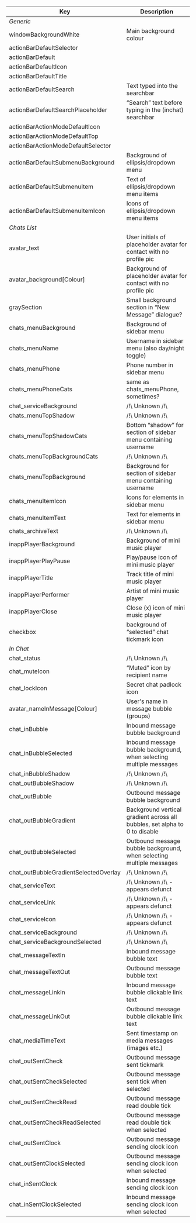 

| Key                                   | Description                                                  |
| ------------------------------------- | ------------------------------------------------------------ |
| *Generic*                             |                                                              |
| windowBackgroundWhite                 | Main background colour                                       |
| actionBarDefaultSelector              |                                                              |
| actionBarDefault                      |                                                              |
| actionBarDefaultIcon                  |                                                              |
| actionBarDefaultTitle                 |                                                              |
| actionBarDefaultSearch                | Text typed into the searchbar                                |
| actionBarDefaultSearchPlaceholder     | “Search” text before typing in the (inchat) searchbar        |
| actionBarActionModeDefaultIcon        |                                                              |
| actionBarActionModeDefaultTop         |                                                              |
| actionBarActionModeDefaultSelector    |                                                              |
| actionBarDefaultSubmenuBackground     | Background of ellipsis/dropdown menu                         |
| actionBarDefaultSubmenuItem           | Text of ellipsis/dropdown menu items                         |
| actionBarDefaultSubmenuItemIcon       | Icons of ellipsis/dropdown menu items                        |
| _Chats List_                          |                                                              |
| avatar_text                           | User initials of placeholder avatar for contact with no profile pic |
| avatar_background[Colour]             | Background of placeholder avatar for contact with no profile pic |
| graySection                           | Small background section in “New Message” dialogue?          |
| chats_menuBackground                  | Background of sidebar menu                                   |
| chats_menuName                        | Username in sidebar menu (also day/night toggle)             |
| chats_menuPhone                       | Phone number in sidebar menu                                 |
| chats_menuPhoneCats                   | same as chats_menuPhone, sometimes?                          |
| chat_serviceBackground                | /!\ Unknown /!\                                              |
| chats_menuTopShadow                   | /!\ Unknown /!\                                              |
| chats_menuTopShadowCats               | Bottom “shadow” for section of sidebar menu containing username |
| chats_menuTopBackgroundCats           | /!\ Unknown /!\                                              |
| chats_menuTopBackground               | Background for section of sidebar menu containing username   |
| chats_menuItemIcon                    | Icons for elements in sidebar menu                           |
| chats_menuItemText                    | Text for elements in sidebar menu                            |
| chats_archiveText                     | /!\ Unknown /!\                                              |
| inappPlayerBackground                 | Background of mini music player                              |
| inappPlayerPlayPause                  | Play/pause icon of mini music player                         |
| inappPlayerTitle                      | Track title of mini music player                             |
| inappPlayerPerformer                  | Artist of mini music player                                  |
| inappPlayerClose                      | Close (x) icon of mini music player                          |
| checkbox                              | background of “selected” chat tickmark icon                  |
| _In Chat_                             |                                                              |
| chat_status                           | /!\ Unknown /!\                                              |
| chat_muteIcon                         | “Muted” icon by recipient name                               |
| chat_lockIcon                         | Secret chat padlock icon                                     |
| avatar_nameInMessage[Colour]          | User's name in message bubble (groups)                       |
| chat_inBubble                         | Inbound message bubble background                            |
| chat_inBubbleSelected                 | Inbound message bubble background, when selecting multiple messages |
| chat_inBubbleShadow                   | /!\ Unknown /!\                                              |
| chat_outBubbleShadow                  | /!\ Unknown /!\                                              |
| chat_outBubble                        | Outbound message bubble background                           |
| chat_outBubbleGradient                | Background vertical gradient across all bubbles, set alpha to 0 to disable |
| chat_outBubbleSelected                | Outbound message bubble background, when selecting multiple messages |
| chat_outBubbleGradientSelectedOverlay | /!\ Unknown /!\                                              |
| chat_serviceText                      | /!\ Unknown /!\ - appears defunct                            |
| chat_serviceLink                      | /!\ Unknown /!\ - appears defunct                            |
| chat_serviceIcon                      | /!\ Unknown /!\ - appears defunct                            |
| chat_serviceBackground                | /!\ Unknown /!\                                              |
| chat_serviceBackgroundSelected        | /!\ Unknown /!\                                              |
| chat_messageTextIn                    | Inbound message bubble text                                  |
| chat_messageTextOut                   | Outbound message bubble text                                 |
| chat_messageLinkIn                    | Inbound message bubble clickable link text                   |
| chat_messageLinkOut                   | Outbound message bubble clickable link text                  |
| chat_mediaTimeText                    | Sent timestamp on media messages (images etc.)               |
| chat_outSentCheck                     | Outbound message sent tickmark                               |
| chat_outSentCheckSelected             | Outbound message sent tick when selected                     |
| chat_outSentCheckRead                 | Outbound message read double tick                            |
| chat_outSentCheckReadSelected         | Outbound message read double tick when selected              |
| chat_outSentClock                     | Outbound message sending clock icon                          |
| chat_outSentClockSelected             | Outbound message sending clock icon when selected            |
| chat_inSentClock                      | Inbound message sending clock icon                           |
| chat_inSentClockSelected              | Inbound message sending clock icon when selected             |